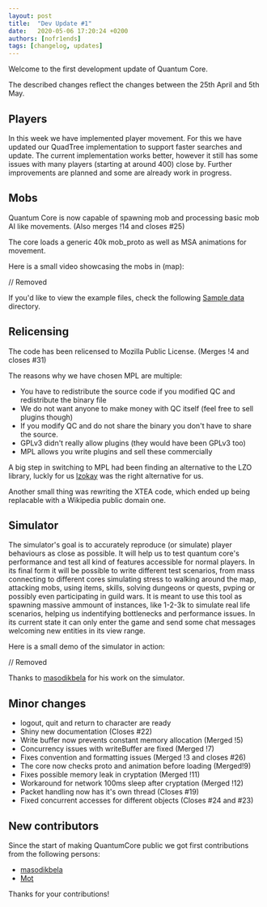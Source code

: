```yaml
---
layout: post
title:  "Dev Update #1"
date:   2020-05-06 17:20:24 +0200
authors: [nofr1ends]
tags: [changelog, updates]
---
```

Welcome to the first development update of Quantum Core.

The described changes reflect the changes between the 25th April and 5th May.

<!-- truncate -->

## Players

In this week we have implemented player movement. For this we have updated our QuadTree implementation to support
faster searches and update. The current implementation works better, however it still has some issues with many players
(starting at around 400) close by. Further improvements are planned and some are already work in progress.

## Mobs

Quantum Core is now capable of spawning mob and processing basic mob AI like movements. (Also merges !14 and closes #25)

The core loads a generic 40k mob_proto as well as MSA animations for movement.

Here is a small video showcasing the mobs in (map):

// Removed

If you'd like to view the example files, check the following [Sample data](https://gitlab.com/quantum-core/core/-/tree/master/sample/game/data) directory.

## Relicensing

The code has been relicensed to Mozilla Public License. (Merges !4 and closes #31)

The reasons why we have chosen MPL are multiple:

- You have to redistribute the source code if you modified QC and redistribute the binary file
- We do not want anyone to make money with QC itself (feel free to sell plugins though)
- If you modify QC and do not share the binary you don't have to share the source.
- GPLv3 didn't really allow plugins (they would have been GPLv3 too)
- MPL allows you write plugins and sell these commercially

A big step in switching to MPL had been finding an alternative to the LZO library,
luckly for us [lzokay](https://github.com/jackoalan/lzokay) was the right alternative for us.

Another small thing was rewriting the XTEA code, which ended up being replacable with a Wikipedia public domain one.

## Simulator

The simulator's goal is to accurately reproduce (or simulate) player behaviours as close as possible. It will help us to test quantum core's
performance and test all kind of features accessible for normal players. In its final form it will be possible to write different test scenarios,
from mass connecting to different cores simulating stress to walking around the map, attacking mobs, using items, skills, solving dungeons or
quests, pvping or possibly even participating in guild wars. It is meant to use this tool as spawning massive ammount of instances, like 1-2-3k
to simulate real life scenarios, helping us indentifying bottlenecks and performance issues. In its current state it can only enter the game
and send some chat messages welcoming new entities in its view range.

Here is a small demo of the simulator in action:

// Removed

Thanks to [masodikbela](https://gitlab.com/masodikbela) for his work on the simulator.

## Minor changes

- logout, quit and return to character are ready
- Shiny new documentation (Closes #22)
- Write buffer now prevents constant memory allocation (Merged !5)
- Concurrency issues with writeBuffer are fixed (Merged !7)
- Fixes convention and formatting issues (Merged !3 and closes #26)
- The core now checks proto and animation before loading (Merged!9)
- Fixes possible memory leak in cryptation (Merged !11)
- Workaround for network 100ms sleep after cryptation (Merged !12)
- Packet handling now has it's own thread (Closes #19)
- Fixed concurrent accesses for different objects (Closes #24 and #23)

## New contributors

Since the start of making QuantumCore public we got first contributions from the following persons:

- [masodikbela](https://gitlab.com/masodikbela)
- [Moţ](https://gitlab.com/iustin.danut)

Thanks for your contributions!
